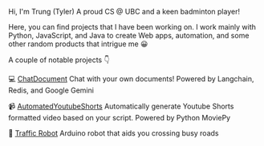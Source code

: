 Hi, I'm Trung (Tyler) A proud CS @ UBC and a keen badminton player! 

Here, you can find projects that I have been working on. I work mainly with Python, JavaScript, and Java to create Web apps, automation, and some other random products that intrigue me 😀

A couple of notable projects 👇

💻 [ChatDocument](https://github.com/trungnguyen21/ChatDocument) Chat with your own documents! Powered by Langchain, Redis, and Google Gemini

📹 [AutomatedYoutubeShorts](https://github.com/trungnguyen21/AutomatedYoutubeShorts) Automatically generate Youtube Shorts formatted video based on your script. Powered by Python MoviePy

🤖 [Traffic Robot](https://github.com/trungnguyen21/Traffic-Robot) Arduino robot that aids you crossing busy roads
